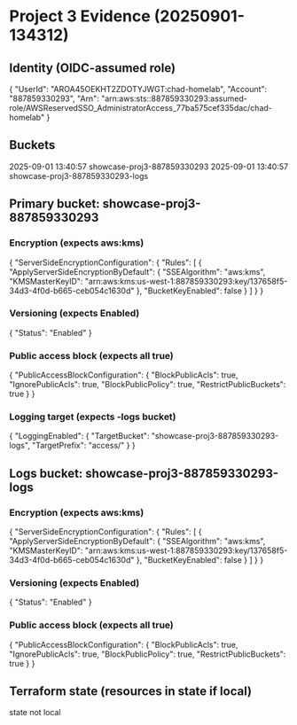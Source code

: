 # Project 3 Evidence (20250901-134312)
## Identity (OIDC-assumed role)
{
    "UserId": "AROA45OEKHT2ZDOTYJWGT:chad-homelab",
    "Account": "887859330293",
    "Arn": "arn:aws:sts::887859330293:assumed-role/AWSReservedSSO_AdministratorAccess_77ba575cef335dac/chad-homelab"
}

## Buckets
2025-09-01 13:40:57 showcase-proj3-887859330293
2025-09-01 13:40:57 showcase-proj3-887859330293-logs

## Primary bucket: showcase-proj3-887859330293
### Encryption (expects aws:kms)
{
    "ServerSideEncryptionConfiguration": {
        "Rules": [
            {
                "ApplyServerSideEncryptionByDefault": {
                    "SSEAlgorithm": "aws:kms",
                    "KMSMasterKeyID": "arn:aws:kms:us-west-1:887859330293:key/137658f5-34d3-4f0d-b665-ceb054c1630d"
                },
                "BucketKeyEnabled": false
            }
        ]
    }
}

### Versioning (expects Enabled)
{
    "Status": "Enabled"
}

### Public access block (expects all true)
{
    "PublicAccessBlockConfiguration": {
        "BlockPublicAcls": true,
        "IgnorePublicAcls": true,
        "BlockPublicPolicy": true,
        "RestrictPublicBuckets": true
    }
}

### Logging target (expects -logs bucket)
{
    "LoggingEnabled": {
        "TargetBucket": "showcase-proj3-887859330293-logs",
        "TargetPrefix": "access/"
    }
}

## Logs bucket: showcase-proj3-887859330293-logs
### Encryption (expects aws:kms)
{
    "ServerSideEncryptionConfiguration": {
        "Rules": [
            {
                "ApplyServerSideEncryptionByDefault": {
                    "SSEAlgorithm": "aws:kms",
                    "KMSMasterKeyID": "arn:aws:kms:us-west-1:887859330293:key/137658f5-34d3-4f0d-b665-ceb054c1630d"
                },
                "BucketKeyEnabled": false
            }
        ]
    }
}

### Versioning (expects Enabled)
{
    "Status": "Enabled"
}

### Public access block (expects all true)
{
    "PublicAccessBlockConfiguration": {
        "BlockPublicAcls": true,
        "IgnorePublicAcls": true,
        "BlockPublicPolicy": true,
        "RestrictPublicBuckets": true
    }
}

## Terraform state (resources in state if local)
state not local
